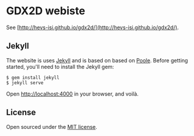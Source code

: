 # GDX2D webiste

See [http://hevs-isi.github.io/gdx2d/](http://hevs-isi.github.io/gdx2d/).

## Jekyll

The website is uses [Jekyll](http://jekyllrb.com) and is based on based on [Poole](http://getpoole.com). Before getting started, you'll need to install the Jekyll gem:

```
$ gem install jekyll
$ jekyll serve
```

Open [http://localhost:4000](http://localhost:4000) in your browser, and voilà.

## License

Open sourced under the [MIT license](LICENSE.md).